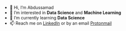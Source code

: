 - 👋 Hi, I’m Abdussamad
- 👀 I’m interested in **Data Science** and **Machine Learning**
- 🌱 I’m currently learning **Data Science**
- 📫 Reach me on [LinkedIn](https://www.linkedin.com/in/arhvnnn) or by an email [Protonmail](mailto:a.arhun@proton.me)

<!---
arhvnn/arhvnn is a ✨ special ✨ repository because its `README.md` (this file) appears on your GitHub profile.
You can click the Preview link to take a look at your changes.
--->
